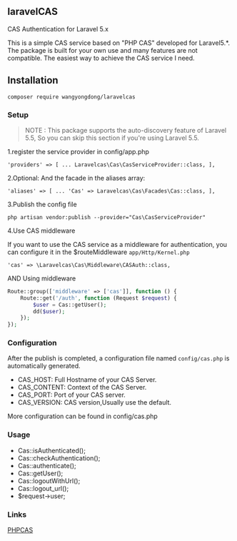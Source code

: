 ## laravelCAS
CAS Authentication for Laravel 5.x

This is a simple CAS service based on "PHP CAS" developed for Laravel5.*. 
The package is built for your own use and many features are not compatible. 
The easiest way to achieve the CAS service I need.

## Installation

`composer require wangyongdong/laravelcas`


### Setup
> NOTE : This package supports the auto-discovery feature of Laravel 5.5, So you can skip this section if you're using Laravel 5.5.

1.register the service provider in config/app.php

`
'providers' => [
     ...
     Laravelcas\Cas\CasServiceProvider::class,
 ],
`

2.Optional: And the facade in the aliases array:

`
'aliases' => [
    ...
    'Cas' => Laravelcas\Cas\Facades\Cas::class,
],
`

3.Publish the config file

`php artisan vendor:publish --provider="Cas\CasServiceProvider"`

4.Use CAS middleware

If you want to use the CAS service as a middleware for authentication, you can configure it in the $routeMiddleware `app/Http/Kernel.php`

`'cas' => \Laravelcas\Cas\Middleware\CASAuth::class,`

AND Using middleware

```php
Route::group(['middleware' => ['cas']], function () {
    Route::get('/auth', function (Request $request) {
        $user = Cas::getUser();
        dd($user);
    });
});
```

### Configuration

After the publish is completed, a configuration file named `config/cas.php` is automatically generated.

- CAS_HOST: Full Hostname of your CAS Server.
- CAS_CONTENT: Context of the CAS Server.
- CAS_PORT: Port of your CAS server. 
- CAS_VERSION: CAS version,Usually use the default.

More configuration can be found in config/cas.php

### Usage

- Cas::isAuthenticated();
- Cas::checkAuthentication();
- Cas::authenticate();
- Cas::getUser();
- Cas::logoutWithUrl();
- Cas::logout_url();
- $request->user;


### Links
[PHPCAS](https://github.com/apereo/phpCAS)
